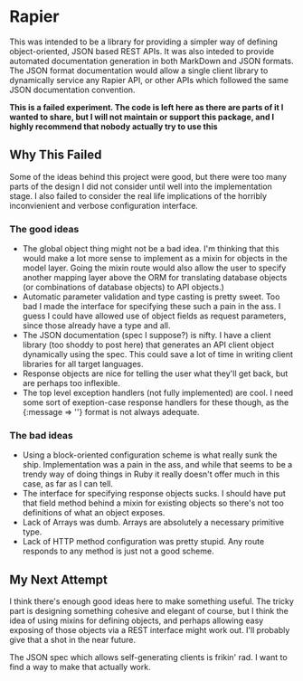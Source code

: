 Rapier
======

This was intended to be a library for providing a simpler way of defining
object-oriented, JSON based REST APIs.  It was also inteded to provide
automated documentation generation in both MarkDown and JSON formats.  The
JSON format documentation would allow a single client library to dynamically
service any Rapier API, or other APIs which followed the same JSON documentation
convention.

__This is a failed experiment.  The code is left here as there are parts
of it I wanted to share, but I will not maintain or support this package,
and I highly recommend that nobody actually try to use this__

Why This Failed
---------------

Some of the ideas behind this project were good, but there were too many
parts of the design I did not consider until well into the implementation
stage.  I also failed to consider the real life implications of the
horribly inconvienient and verbose configuration interface.

### The good ideas

* The global object thing might not be a bad idea.  I'm thinking that this
  would make a lot more sense to implement as a mixin for objects in the model
  layer.  Going the mixin route would also allow the user to specify another
  mapping layer above the ORM for translating database objects (or combinations
  of database objects) to API objects.)
* Automatic parameter validation and type casting is pretty sweet.  Too bad I
  made the interface for specifying these such a pain in the ass.  I guess
  I could have allowed use of object fields as request parameters, since those
  already have a type and all.
* The JSON documentation (spec I suppose?) is nifty.  I have a client library
  (too shoddy to post here) that generates an API client object dynamically
  using the spec.  This could save a lot of time in writing client libraries
  for all target languages.
* Response objects are nice for telling the user what they'll get back, but
  are perhaps too inflexible.
* The top level exception handlers (not fully implemented) are cool.  I need
  some sort of exeption-case response handlers for these though, as the
  {:message => ''} format is not always adequate.

### The bad ideas

 * Using a block-oriented configuration scheme is what really sunk the ship.
   Implementation was a pain in the ass, and while that seems to be a trendy
   way of doing things in Ruby it really doesn't offer much in this case, as
   far as I can tell.
 * The interface for specifying response objects sucks.  I should have put
   that field method behind a mixin for existing objects so there's not
   too definitions of what an object exposes.
 * Lack of Arrays was dumb.  Arrays are absolutely a necessary primitive type.
 * Lack of HTTP method configuration was pretty stupid.  Any route responds
   to any method is just not a good scheme.

My Next Attempt
---------------

I think there's enough good ideas here to make something useful.  The tricky
part is designing something cohesive and elegant of course, but I think
the idea of using mixins for defining objects, and perhaps allowing easy
exposing of those objects via a REST interface might work out.  I'll probably
give that a shot in the near future.

The JSON spec which allows self-generating clients is frikin' rad.  I want
to find a way to make that actually work.
